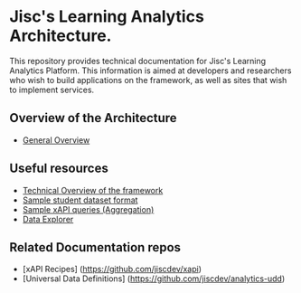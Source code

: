 # Jisc's Learning Analytics Architecture.
This repository provides technical documentation for Jisc's Learning Analytics Platform.  This information is aimed at developers and researchers who wish to build applications on the framework, as well as sites that wish to implement services.

## Overview of the Architecture

* [General Overview](genoverview.md)


## Useful resources

* [Technical Overview of the framework](techoverview.md)
* [Sample student dataset format](https://github.com/jiscdev/uoj)
* [Sample xAPI queries (Aggregation)](xapi-aggregation.md)
* [Data Explorer](datax.md)


## Related Documentation repos

* [xAPI Recipes] (https://github.com/jiscdev/xapi) 
* [Universal Data Definitions] (https://github.com/jiscdev/analytics-udd) 


